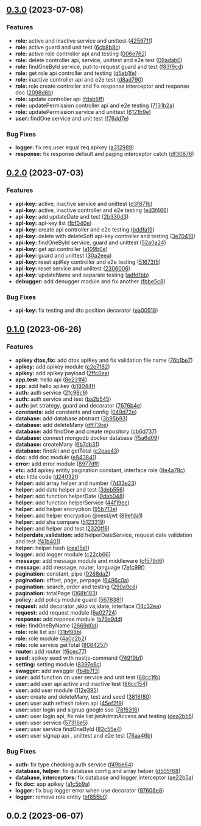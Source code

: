 ## [0.3.0](https://github.com/anucha-tk/spec-finder-api/compare/0.2.0...0.3.0) (2023-07-08)

### Features

- **role:** active and inactive service and unittest ([4259711](https://github.com/anucha-tk/spec-finder-api/commit/42597113acb305259d4ac958c6c33d01d7db7bf4))
- **role:** active guard and unit test ([6cb8b8c](https://github.com/anucha-tk/spec-finder-api/commit/6cb8b8cc355b6c7249c04d30cfab3dd638c58156))
- **role:** active role controller api and testing ([006e762](https://github.com/anucha-tk/spec-finder-api/commit/006e76225361f730f8ac6ad9433b478f8ce0c1d9))
- **role:** delete controller api, service, unittest and e2e test ([09adab0](https://github.com/anucha-tk/spec-finder-api/commit/09adab0a38467daa58241eb06ad1062b4dd37dcc))
- **role:** findOneById service, put-to-request guard and test ([f83f9cd](https://github.com/anucha-tk/spec-finder-api/commit/f83f9cd6d00502c7c4a5c7a98c706cf78ea378e6))
- **role:** get role api controller and testing ([d5eb1fe](https://github.com/anucha-tk/spec-finder-api/commit/d5eb1fe11ada8d853ddea93d55a5293d66119b6c))
- **role:** inactive controller api and e2e test ([d8ad790](https://github.com/anucha-tk/spec-finder-api/commit/d8ad79015f7b9752d861807058f28f0ff9d92aa1))
- **role:** role create controller and fix response interceptor and response doc ([2098d6b](https://github.com/anucha-tk/spec-finder-api/commit/2098d6bc34e5a3a9a35bf27376bf76ea0224ba3f))
- **role:** update controller api ([fdab5ff](https://github.com/anucha-tk/spec-finder-api/commit/fdab5fff4963ed14c782a25d3613b4784a53443d))
- **role:** updatePermission controller api and e2e testing ([7131b2a](https://github.com/anucha-tk/spec-finder-api/commit/7131b2a73f465aa49e29390f85d1c1e489f35f50))
- **role:** updatePermission service and unittest ([6121b9e](https://github.com/anucha-tk/spec-finder-api/commit/6121b9eec7c452c25216f69b87d31202d152fbcd))
- **user:** findOne service and unit test ([f76dd7e](https://github.com/anucha-tk/spec-finder-api/commit/f76dd7e03784fe46880fc333c409e2c17d310145))

### Bug Fixes

- **logger:** fix req.user equal req.apikey ([a312989](https://github.com/anucha-tk/spec-finder-api/commit/a312989f74520bbc18b0014a0bd17708f93b4a9b))
- **response:** fix response default and paging interceptor catch ([df30876](https://github.com/anucha-tk/spec-finder-api/commit/df308765d58bdb0ad49e101780dd72293c0e4c83))

## [0.2.0](https://github.com/anucha-tk/spec-finder-api/compare/0.1.0...0.2.0) (2023-07-03)

### Features

- **api-key:** active, inactive service and unittest ([d3f871b](https://github.com/anucha-tk/spec-finder-api/commit/d3f871b0180cc890548dfe7fb2ab5f73ce57e347))
- **api-key:** active, inactive controller and e2e testing ([ed3f466](https://github.com/anucha-tk/spec-finder-api/commit/ed3f4660d72f546eaf7b47d8ef8fe68737739722))
- **api-key:** add updateDate and test ([2b330d3](https://github.com/anucha-tk/spec-finder-api/commit/2b330d30d239eff44fd9cf3a8e98735ec060f2a2))
- **api-key:** api-key list ([fbf040e](https://github.com/anucha-tk/spec-finder-api/commit/fbf040e2d412431d982cb4222049bedcd9ea178d))
- **api-key:** create api controller and e2e testing ([bddfa19](https://github.com/anucha-tk/spec-finder-api/commit/bddfa196b971d75ff8cd4750875910501265ce48))
- **api-key:** delete with deleteSoft api-key controller and testing ([3e70410](https://github.com/anucha-tk/spec-finder-api/commit/3e7041062905adbfdb3f8fc60487d665542224e8))
- **api-key:** findOneById service, guard and unittest ([52a0a24](https://github.com/anucha-tk/spec-finder-api/commit/52a0a24768ca984a038c445a30d511126289d1be))
- **api-key:** get api controller ([a109b0e](https://github.com/anucha-tk/spec-finder-api/commit/a109b0e57e606aa0c566af67abf954ad758d258c))
- **api-key:** guard and unittest ([30a2eea](https://github.com/anucha-tk/spec-finder-api/commit/30a2eea14857130b4d866ef75eb91f415c6c0a23))
- **api-key:** reset apiKey controller and e2e testing ([51673f5](https://github.com/anucha-tk/spec-finder-api/commit/51673f56d6a25ad40542191cc0669e4a0bdf1ad5))
- **api-key:** reset service and uniitest ([2306006](https://github.com/anucha-tk/spec-finder-api/commit/23060063130fd4ad48e8abfa78df0515ee73a192))
- **api-key:** updateName and separate testing ([adfd1bb](https://github.com/anucha-tk/spec-finder-api/commit/adfd1bb04146aeea31caf66b7a685f7ad738374f))
- **debugger:** add denugger module and fix another ([fbbe5c8](https://github.com/anucha-tk/spec-finder-api/commit/fbbe5c8067e870cdcfc6996f81e73c29bf062913))

### Bug Fixes

- **api-key:** fix testing and dto position decorator ([ea00518](https://github.com/anucha-tk/spec-finder-api/commit/ea00518e534c592bceb9be8b823835c498774bb9))

## [0.1.0](https://github.com/anucha-tk/spec-finder-api/compare/0.0.2...0.1.0) (2023-06-26)

### Features

- **apikey dtos,fix:** add dtos apiKey and fix validation file name ([76b1be7](https://github.com/anucha-tk/spec-finder-api/commit/76b1be7d1041d230f1f879e1cb0c1c1a063c8685))
- **apikey:** add apikey module ([c2e7182](https://github.com/anucha-tk/spec-finder-api/commit/c2e7182a0a2320fd545e91570d59c9046bc5444b))
- **apikey:** add apikey payload ([2ffc0ea](https://github.com/anucha-tk/spec-finder-api/commit/2ffc0ea0d42d072adcda64c3704c4ebec211c9eb))
- **app,test:** hello api ([8e231f4](https://github.com/anucha-tk/spec-finder-api/commit/8e231f4d72bfc7d4c5549b0af83c8f7c601fe5b6))
- **app:** add hello apikey ([b18044f](https://github.com/anucha-tk/spec-finder-api/commit/b18044f2b82aa2f91b2c984ef6242e12dd837e15))
- **auth:** auth service ([2fc98c9](https://github.com/anucha-tk/spec-finder-api/commit/2fc98c9741f7736609e90f18a680dc3cebc1c519))
- **auth:** auth service and test ([ba2b545](https://github.com/anucha-tk/spec-finder-api/commit/ba2b545af23611bd7194650e18a6135dbde79cda))
- **auth:** jwt strategy, guard and decorator ([7676b4e](https://github.com/anucha-tk/spec-finder-api/commit/7676b4edb4d08ff4317f041ff64cf865ffa6512a))
- **constants:** add constants and config ([049d72e](https://github.com/anucha-tk/spec-finder-api/commit/049d72e69104e2a3f5ef15f556380ce5946aff7d))
- **database:** add database abstract ([3b95b93](https://github.com/anucha-tk/spec-finder-api/commit/3b95b939c3a07aac864b946117b831c8e6d195bb))
- **database:** add deleteMany ([dff73be](https://github.com/anucha-tk/spec-finder-api/commit/dff73bebb00808137e05a6b010a1001c7102b712))
- **database:** add findOne and create repository ([cb6d737](https://github.com/anucha-tk/spec-finder-api/commit/cb6d737b619898406be474d02ba8284e1f7c95ca))
- **database:** connect mongodb docker database ([f5a6d09](https://github.com/anucha-tk/spec-finder-api/commit/f5a6d09812c0e8d1a71f697b5b7b81a410d05156))
- **database:** createMany ([6b7db31](https://github.com/anucha-tk/spec-finder-api/commit/6b7db31c468d791379650179b999931ddba683c0))
- **database:** findAll and getTotal ([c2eae43](https://github.com/anucha-tk/spec-finder-api/commit/c2eae43073342cc2bd8a562bd28e7a92e5cf29e5))
- **doc:** add doc module ([e843841](https://github.com/anucha-tk/spec-finder-api/commit/e8438417ef2e24f06be02edd9a6ff95ae085d872))
- **error:** add error module ([8977dff](https://github.com/anucha-tk/spec-finder-api/commit/8977dff557847a2ee3471d7c6f2e811b3497f98a))
- **etc:** add apikey entity pagination constant, interface role ([8e4a78c](https://github.com/anucha-tk/spec-finder-api/commit/8e4a78c2bf63a8ac44522fbf7cd38e98d0c5706c))
- **etc:** little code ([d24032f](https://github.com/anucha-tk/spec-finder-api/commit/d24032f11db0ee0b4397bac668d3c8b7a871bd59))
- **helper:** add array helper and number ([7d33e23](https://github.com/anucha-tk/spec-finder-api/commit/7d33e23ce1fdd6ba5a08d63bdb92493c66dcb86d))
- **helper:** add date helper and test ([3deb556](https://github.com/anucha-tk/spec-finder-api/commit/3deb55687785845c825115b291166b45fbcd9ebb))
- **helper:** add function helperDate ([9dab048](https://github.com/anucha-tk/spec-finder-api/commit/9dab0480093e0c57551ca22f4abf5d985ab837e7))
- **helper:** add function helperService ([44f19ec](https://github.com/anucha-tk/spec-finder-api/commit/44f19ec39c3c8095aab1fdf6adbe04a600534811))
- **helper:** add helper encryption ([95b713e](https://github.com/anucha-tk/spec-finder-api/commit/95b713e26128b0ddf36a5b57ba9fb51e302a615f))
- **helper:** add helper encryption @nest/jwt ([89efda1](https://github.com/anucha-tk/spec-finder-api/commit/89efda17dc7d6d5848ed9a951835c4009ff40dbd))
- **helper:** add sha compare ([5123319](https://github.com/anucha-tk/spec-finder-api/commit/51233198125b7f52bf2532374f04a64ec0b7dcfd))
- **helper:** and helper and test ([2320ff6](https://github.com/anucha-tk/spec-finder-api/commit/2320ff6a5e151ed911f5af4a90f168cfb4aa68a2))
- **helperdate,validation:** add helperDateService, request date validation and test ([f41b401](https://github.com/anucha-tk/spec-finder-api/commit/f41b401e3fd2c30bce818dbf15c4fcd2f1c89790))
- **helper:** helper hash ([cea15a1](https://github.com/anucha-tk/spec-finder-api/commit/cea15a181471ca582938ce15ccf05c8abc2c42e0))
- **logger:** add logger module ([c22cb66](https://github.com/anucha-tk/spec-finder-api/commit/c22cb6652aca3d6276d60b6abfc633dc8a6215de))
- **message:** add message module and middleware ([cf579d6](https://github.com/anucha-tk/spec-finder-api/commit/cf579d63bdf0d81221d68c2bb0b5103442db6b2f))
- **message:** add message, router, language ([7efc99f](https://github.com/anucha-tk/spec-finder-api/commit/7efc99f4de8c38503beef5e3bdcb3a486b590d54))
- **pagination:** constant, pipe ([0268da2](https://github.com/anucha-tk/spec-finder-api/commit/0268da2e38c4e78bbe1b31e318ecb5207916534b))
- **pagination:** offset, page, perpage ([6496c0a](https://github.com/anucha-tk/spec-finder-api/commit/6496c0a961e6176a63d9fe9cc9cecd7598e476b6))
- **pagination:** search, order and testing ([290a9cd](https://github.com/anucha-tk/spec-finder-api/commit/290a9cdde1e4b5a99cd0eab92391bff22bb25792))
- **pagination:** totalPage ([068b183](https://github.com/anucha-tk/spec-finder-api/commit/068b183f10ba3d27e51b6880bb219a1048f7ac0c))
- **policy:** add policy module guard ([5678381](https://github.com/anucha-tk/spec-finder-api/commit/567838194516f329a9ec4c2d74dc59c1f40190df))
- **request:** add decorator ,skip va;idate, interface ([14c32ea](https://github.com/anucha-tk/spec-finder-api/commit/14c32ea7b8ba7aa8204ee580e9c1e1413bdad729))
- **request:** add request module ([6a02724](https://github.com/anucha-tk/spec-finder-api/commit/6a02724c3dbe26179c96971d80fa170f0c0649f4))
- **response:** add reponse module ([b79a9dd](https://github.com/anucha-tk/spec-finder-api/commit/b79a9dd8c1613723935393e7afc8a19b44e1feac))
- **role:** findOneByName ([2669d0d](https://github.com/anucha-tk/spec-finder-api/commit/2669d0db0255424305034576dd39ee3f1635a3c3))
- **role:** role list api ([31bf98b](https://github.com/anucha-tk/spec-finder-api/commit/31bf98bac256e4716ef50a0eaa886821e7b43869))
- **role:** role module ([4a0c2b2](https://github.com/anucha-tk/spec-finder-api/commit/4a0c2b2bfc5ca998d3c81254c162313404b9e647))
- **role:** role service getTotal ([8084257](https://github.com/anucha-tk/spec-finder-api/commit/80842579804016159a0fa966538d6a58e7f865f4))
- **router:** add router ([f6cec77](https://github.com/anucha-tk/spec-finder-api/commit/f6cec77026340c9ea3a085ad976485cd3f02188e))
- **seed:** apikey seed with nestjs-command ([74919b1](https://github.com/anucha-tk/spec-finder-api/commit/74919b1fe6c0eaf8ed46034883b613cd3aad3d8f))
- **setting:** setting module ([8397e6c](https://github.com/anucha-tk/spec-finder-api/commit/8397e6cda40d4872c78599cf049ed3c9fc375e7f))
- **swagger:** add swagger ([fb4b7f3](https://github.com/anucha-tk/spec-finder-api/commit/fb4b7f33f016d6aa782b54d38d255fdf4d441d76))
- **user:** add function on user service and unit test ([68cc1fb](https://github.com/anucha-tk/spec-finder-api/commit/68cc1fbc3c509976129c637621bfc66e121e9e45))
- **user:** add user api active and inactive test ([86cc154](https://github.com/anucha-tk/spec-finder-api/commit/86cc154b50eefeb6717aed47ad26584c49623e3f))
- **user:** add user module ([112e395](https://github.com/anucha-tk/spec-finder-api/commit/112e395abcf692412d5be6263b5d7966cfd3c740))
- **user:** create and deleteMany, test and seed ([3818f80](https://github.com/anucha-tk/spec-finder-api/commit/3818f805366ee62adc2da3d860df2773059c9667))
- **user:** user auth refresh token api ([45ef2f9](https://github.com/anucha-tk/spec-finder-api/commit/45ef2f980c5736c67fb07c6fa4b817b806d79abb))
- **user:** user login and signup google sso ([78f6316](https://github.com/anucha-tk/spec-finder-api/commit/78f631613243e53b605c859e365b57f2654aad76))
- **user:** user login api, fix role list jwtAdminAccess and testing ([dea2bb5](https://github.com/anucha-tk/spec-finder-api/commit/dea2bb544625f483b7de31b7daef0846510457fe))
- **user:** user service ([57316e5](https://github.com/anucha-tk/spec-finder-api/commit/57316e542a7787a9eb2534305f9d54c0e61b9475))
- **user:** user service findOneById ([82c55e4](https://github.com/anucha-tk/spec-finder-api/commit/82c55e48d64b0056c1dc947ebb0a36a4ab558513))
- **user:** user signup api , unittest and e2e test ([76aa46b](https://github.com/anucha-tk/spec-finder-api/commit/76aa46b6896f2f6a8a2a71636ddef48b047df668))

### Bug Fixes

- **auth:** fix type checking auth service ([f49be64](https://github.com/anucha-tk/spec-finder-api/commit/f49be64884fc5b3ea70cdbd358bd17fa4f9ad49e))
- **database, helper:** fix database config and array helper ([d505f68](https://github.com/anucha-tk/spec-finder-api/commit/d505f68a1e7ee09b0ee396f36b6d49cbdb1f1d93))
- **database, interceptors:** fix database and logger interceptor ([ae22b5a](https://github.com/anucha-tk/spec-finder-api/commit/ae22b5a22180efe08d8356e2c937c8d7799f794d))
- **fix doc:** app apikey ([a1c5b9a](https://github.com/anucha-tk/spec-finder-api/commit/a1c5b9ad4ee95b7e3e7efec748ea431a61f335a6))
- **logger:** fix bug logger error when use decorator ([97608e8](https://github.com/anucha-tk/spec-finder-api/commit/97608e8ee0f22b602f85226cbdc08f990995e573))
- **logger:** remove role entity ([bf855b0](https://github.com/anucha-tk/spec-finder-api/commit/bf855b0e1f592b903784ea187d8115490f9c0c9d))

## 0.0.2 (2023-06-07)
